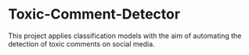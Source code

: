 # Toxic-Comment-Detector
This project applies classification models with the aim of automating the detection of toxic comments on social media.
